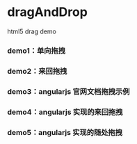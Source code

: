 # dragAndDrop
html5 drag demo

### demo1：单向拖拽

### demo2：来回拖拽

### demo3：angularjs 官网文档拖拽示例

### demo4：angularjs 实现的来回拖拽

### demo5：angularjs 实现的随处拖拽


